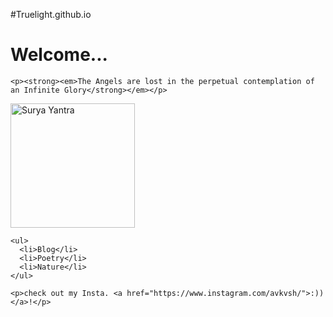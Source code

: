 #Truelight.github.io
<html>
  <head>
    <meta charset="UTF-8">
    <meta name="viewport" content="width=device-width, initial-scale=1.0">
    <title>The True Light</title>
    <!-- The style.css file allows you to change the look of your web pages.
         If you include the next line in all your web pages, they will all share the same look.
         This makes it easier to make new pages for your site. -->
    <link href="/style.css" rel="stylesheet" type="text/css" media="all">
  </head>
  <body>
    <h1>Welcome...</h1>

    <p><strong><em>The Angels are lost in the perpetual contemplation of an Infinite Glory</strong></em></p>

   <img src="https://wallpapercave.com/wp/wp8207510.jpg" alt="Surya Yantra" width="199" height="199">
   

    <ul>
      <li>Blog</li>
      <li>Poetry</li>
      <li>Nature</li>
    </ul>

    <p>check out my Insta. <a href="https://www.instagram.com/avkvsh/">:))</a>!</p>
  </body>
</html>

